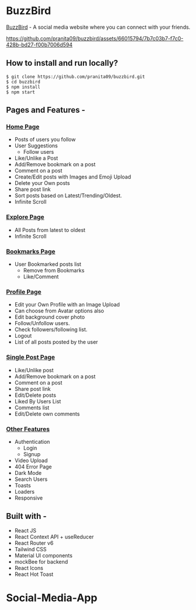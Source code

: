 # BuzzBird

[BuzzBird](https://buzzbird-v1.netlify.app/) - A social media website where you can connect with your friends.

https://github.com/pranita09/buzzbird/assets/66015794/7b7c03b7-f7c0-428b-bd27-f00b7006d594


## How to install and run locally?

```
$ git clone https://github.com/pranita09/buzzbird.git
$ cd buzzbird
$ npm install
$ npm start
```

## Pages and Features -

### [Home Page](https://buzzbird-v1.netlify.app/)

- Posts of users you follow
- User Suggestions
  - Follow users
- Like/Unlike a Post
- Add/Remove bookmark on a post
- Comment on a post
- Create/Edit posts with Images and Emoji Upload
- Delete your Own posts
- Share post link
- Sort posts based on Latest/Trending/Oldest.
- Infinite Scroll

### [Explore Page](https://buzzbird-v1.netlify.app/explore)

- All Posts from latest to oldest
- Infinite Scroll

### [Bookmarks Page](https://buzzbird-v1.netlify.app/bookmarks)

- User Bookmarked posts list
  - Remove from Bookmarks
  - Like/Comment

### [Profile Page](https://buzzbird-v1.netlify.app/profile/emilysmith)

- Edit your Own Profile with an Image Upload
- Can choose from Avatar options also
- Edit background cover photo
- Follow/Unfollow users.
- Check followers/following list.
- Logout
- List of all posts posted by the user

### [Single Post Page](https://buzzbird-v1.netlify.app/post/175ece04-a8b3-4cf5-a9f1-4de2c84c8b7c)

- Like/Unlike post
- Add/Remove bookmark on a post
- Comment on a post
- Share post link
- Edit/Delete posts
- Liked By Users List
- Comments list
- Edit/Delete own comments

### [Other Features](https://buzzbird-v1.netlify.app)

- Authentication
  - Login
  - Signup
- Video Upload
- 404 Error Page
- Dark Mode
- Search Users
- Toasts
- Loaders
- Responsive

## Built with -

- React JS
- React Context API + useReducer
- React Router v6
- Tailwind CSS
- Material UI components
- mockBee for backend
- React Icons
- React Hot Toast
# Social-Media-App
